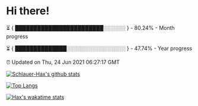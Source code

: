 # Hi there!

⏳ { ████████████████████████░░░░░░ } - 80.24% - Month progress

⏳ { ██████████████░░░░░░░░░░░░░░░░ } - 47.74% - Year progress

⏰ Updated on Thu, 24 Jun 2021 06:27:17 GMT


[![Schlauer-Hax's github stats](https://github-readme-stats.vercel.app/api?username=Schlauer-Hax&show_icons=true&theme=dark&count_private=true)](https://github.com/Schlauer-Hax)


[![Top Langs](https://github-readme-stats.vercel.app/api/top-langs/?username=Schlauer-Hax&layout=compact&theme=dark)](https://github.com/Schlauer-Hax?tab=repositories)


[![Hax's wakatime stats](https://github-readme-stats.vercel.app/api/wakatime?username=Hax&theme=dark)](https://wakatime.com/@Hax)

